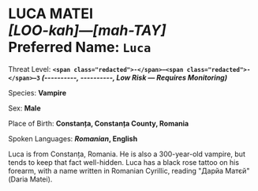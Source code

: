 # LUCA MATEI<br>*[LOO-kah]—[mah-TAY]*<br>Preferred Name: `Luca`

Threat Level: **`<span class="redacted">-</span>—<span class="redacted">-</span>—3` *(<span class="redacted">----------</span>, <span class="redacted">----------</span>, Low Risk — Requires Monitoring)***

Species: **Vampire**

Sex: **Male**

Place of Birth: **Constanța, Constanța County, Romania**

Spoken Languages: ***Romanian*, English**

Luca is from Constanța, Romania. He is also a 300-year-old vampire, but tends to keep that fact well-hidden. Luca has a black rose tattoo on his forearm, with a name written in Romanian Cyrillic, reading "Дарйа Матєй" (Daria Matei).

